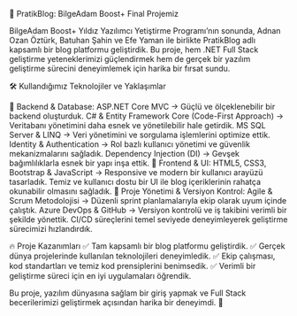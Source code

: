 🚀 PratikBlog: BilgeAdam Boost+ Final Projemiz

BilgeAdam Boost+ Yıldız Yazılımcı Yetiştirme Programı’nın sonunda, Adnan Ozan Öztürk, Batuhan Şahin ve Efe Yaman ile birlikte PratikBlog adlı kapsamlı bir blog platformu geliştirdik. Bu proje, hem .NET Full Stack geliştirme yeteneklerimizi güçlendirmek hem de gerçek bir yazılım geliştirme sürecini deneyimlemek için harika bir fırsat sundu.

🛠 Kullandığımız Teknolojiler ve Yaklaşımlar

🔹 Backend & Database:
ASP.NET Core MVC → Güçlü ve ölçeklenebilir bir backend oluşturduk.
C# & Entity Framework Core (Code-First Approach) → Veritabanı yönetimini daha esnek ve yönetilebilir hale getirdik.
MS SQL Server & LINQ → Veri yönetimini ve sorgulama işlemlerini optimize ettik.
Identity & Authentication → Rol bazlı kullanıcı yönetimi ve güvenlik mekanizmalarını sağladık.
Dependency Injection (DI) → Gevşek bağımlılıklarla esnek bir yapı inşa ettik.
🔹 Frontend & UI:
HTML5, CSS3, Bootstrap & JavaScript → Responsive ve modern bir kullanıcı arayüzü tasarladık.
Temiz ve kullanıcı dostu bir UI ile blog içeriklerinin rahatça okunabilir olmasını sağladık.
🔹 Proje Yönetimi & Versiyon Kontrol:
Agile & Scrum Metodolojisi → Düzenli sprint planlamalarıyla ekip olarak uyum içinde çalıştık.
Azure DevOps & GitHub → Versiyon kontrolü ve iş takibini verimli bir şekilde yönettik.
CI/CD süreçlerini temel seviyede deneyimleyerek geliştirme sürecimizi hızlandırdık.

🔥 Proje Kazanımları
✅ Tam kapsamlı bir blog platformu geliştirdik.
✅ Gerçek dünya projelerinde kullanılan teknolojileri deneyimledik.
✅ Ekip çalışması, kod standartları ve temiz kod prensiplerini benimsedik.
✅ Verimli bir geliştirme süreci için en iyi uygulamaları öğrendik.

Bu proje, yazılım dünyasına sağlam bir giriş yapmak ve Full Stack becerilerimizi geliştirmek açısından harika bir deneyimdi. 🎯
